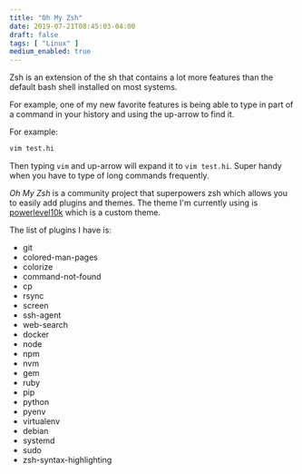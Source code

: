 ```yaml
---
title: "Oh My Zsh"
date: 2019-07-21T08:45:03-04:00
draft: false
tags: [ "Linux" ]
medium_enabled: true
---
```


Zsh is an extension of the sh that contains a lot more features than the default bash shell installed on most systems. 

For example, one of my new favorite features is being able to type in part of a command in your history and using the up-arrow to find it.

For example:

```bash
vim test.hi
```

Then typing `vim` and up-arrow will expand it to `vim test.hi`. Super handy when you have to type of long commands frequently.

*Oh My Zsh* is a community project that superpowers zsh which allows you to easily add plugins and themes. The theme I'm currently using is [powerlevel10k](https://github.com/romkatv/powerlevel10k#oh-my-zsh) which is a custom theme.

The list of plugins I have is:

- git
- colored-man-pages
- colorize
- command-not-found
- cp
- rsync
- screen
- ssh-agent
- web-search
- docker
- node
- npm
- nvm
- gem
- ruby
- pip
- python
- pyenv
- virtualenv
- debian
- systemd
- sudo
- zsh-syntax-highlighting
